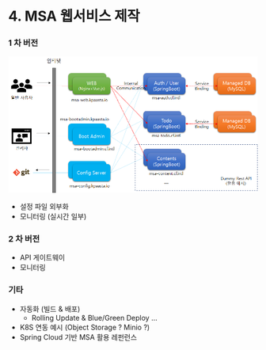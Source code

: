 # 4. MSA 웹서비스 제작

### 1 차 버전 

![](../../.gitbook/assets/image%20%28193%29.png)

* 설정 파일 외부화 
* 모니터링 \(실시간 일부\)

### 2 차 버전 

* API 게이트웨이 
* 모니터링 

### 기타 

* 자동화 \(빌드 & 배포\)
  * Rolling Update & Blue/Green Deploy ... 
* K8S 연동  예시 \(Object Storage ? Minio ?\)
* Spring Cloud 기반 MSA 활용 레펀런스 



